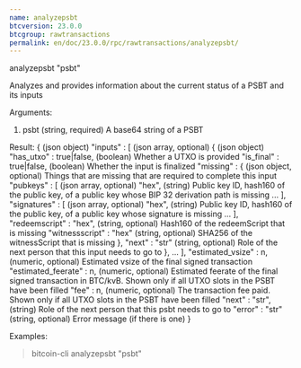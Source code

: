 ```yaml
---
name: analyzepsbt
btcversion: 23.0.0
btcgroup: rawtransactions
permalink: en/doc/23.0.0/rpc/rawtransactions/analyzepsbt/
---
```


analyzepsbt "psbt"

Analyzes and provides information about the current status of a PSBT and its inputs

Arguments:
1. psbt    (string, required) A base64 string of a PSBT

Result:
{                                   (json object)
  "inputs" : [                      (json array, optional)
    {                               (json object)
      "has_utxo" : true|false,      (boolean) Whether a UTXO is provided
      "is_final" : true|false,      (boolean) Whether the input is finalized
      "missing" : {                 (json object, optional) Things that are missing that are required to complete this input
        "pubkeys" : [               (json array, optional)
          "hex",                    (string) Public key ID, hash160 of the public key, of a public key whose BIP 32 derivation path is missing
          ...
        ],
        "signatures" : [            (json array, optional)
          "hex",                    (string) Public key ID, hash160 of the public key, of a public key whose signature is missing
          ...
        ],
        "redeemscript" : "hex",     (string, optional) Hash160 of the redeemScript that is missing
        "witnessscript" : "hex"     (string, optional) SHA256 of the witnessScript that is missing
      },
      "next" : "str"                (string, optional) Role of the next person that this input needs to go to
    },
    ...
  ],
  "estimated_vsize" : n,            (numeric, optional) Estimated vsize of the final signed transaction
  "estimated_feerate" : n,          (numeric, optional) Estimated feerate of the final signed transaction in BTC/kvB. Shown only if all UTXO slots in the PSBT have been filled
  "fee" : n,                        (numeric, optional) The transaction fee paid. Shown only if all UTXO slots in the PSBT have been filled
  "next" : "str",                   (string) Role of the next person that this psbt needs to go to
  "error" : "str"                   (string, optional) Error message (if there is one)
}

Examples:
> bitcoin-cli analyzepsbt "psbt"


